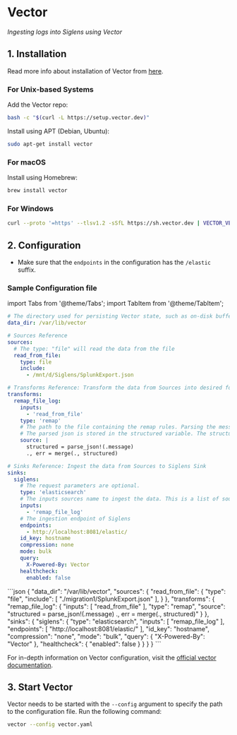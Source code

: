 # Vector
*Ingesting logs into Siglens using Vector*

## 1. Installation
Read more info about installation of Vector from [here](https://vector.dev/docs/setup/installation/).

### For Unix-based Systems

Add the Vector repo:

```bash
bash -c "$(curl -L https://setup.vector.dev)"
```

Install using APT (Debian, Ubuntu):

```bash
sudo apt-get install vector
```
### For macOS

Install using Homebrew:

```bash
brew install vector
```

### For Windows

```bash
curl --proto '=https' --tlsv1.2 -sSfL https://sh.vector.dev | VECTOR_VERSION=0.34.1 bash
```

## 2. Configuration

- Make sure that the `endpoints` in the configuration has the `/elastic` suffix.


### Sample Configuration file

import Tabs from '@theme/Tabs';
import TabItem from '@theme/TabItem';

<html>
<Tabs
  defaultValue="yaml"
  values=
  {
    [
      { label: 'YAML', value: 'yaml', },
      { label: 'JSON', value: 'json', },
    ]
  }
>
<TabItem value="yaml">

```yaml
# The directory used for persisting Vector state, such as on-disk buffers, file checkpoints, and more. Please make sure the Vector project has write permissions to this directory.
data_dir: /var/lib/vector

# Sources Reference
sources:
  # The type: "file" will read the data from the file
  read_from_file:
    type: file
    include:
      - /mnt/d/Siglens/SplunkExport.json

# Transforms Reference: Transform the data from Sources into desired format
transforms:
  remap_file_log:
    inputs:
      - 'read_from_file'
    type: 'remap'
    # The path to the file containing the remap rules. Parsing the message which is the data read from the file.
    # The parsed json is stored in the structured variable. The structured variable is merged with the other data/fields.
    source: |
      structured = parse_json!(.message)
      ., err = merge(., structured)

# Sinks Reference: Ingest the data from Sources to Siglens Sink
sinks:
  siglens:
    # The request parameters are optional.
    type: 'elasticsearch'
    # The inputs sources name to ingest the data. This is a list of sources. You can add multiple sources.
    inputs:
      - 'remap_file_log'
    # The ingestion endpoint of Siglens
    endpoints:
      - http://localhost:8081/elastic/
    id_key: hostname
    compression: none
    mode: bulk
    query:
      X-Powered-By: Vector
    healthcheck:
      enabled: false
```

</TabItem>

<TabItem value="json">
```json
{
  "data_dir": "/var/lib/vector",
  "sources": {
      "read_from_file": {
          "type": "file",
          "include": [
              "./migration1/SplunkExport.json"
          ],
      }
  },
  "transforms": {
      "remap_file_log": {
          "inputs": [
              "read_from_file"
          ],
          "type": "remap",
          "source": "structured = parse_json!(.message) ., err = merge(., structured)"
      }
  },
  "sinks": {
      "siglens": {
          "type": "elasticsearch",
          "inputs": [
              "remap_file_log"
          ],
          "endpoints": [
              "http://localhost:8081/elastic/"
          ],
          "id_key": "hostname",
          "compression": "none",
          "mode": "bulk",
          "query": {
              "X-Powered-By": "Vector"
          },
          "healthcheck": {
              "enabled": false
          }
      }
  }
}
```
</TabItem>
</Tabs>

</html>

For in-depth information on Vector configuration, visit the [official vector documentation](https://vector.dev/docs/reference/configuration/).


## 3. Start Vector

Vector needs to be started with the `--config` argument to specify the path to the configuration file. Run the following command:

```bash
vector --config vector.yaml